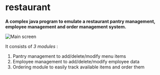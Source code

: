 # restaurant

**A complex java program to emulate a restaurant pantry management, employee management and order management system.**

![Main screen](https://github.com/AadityaMuley/restaurant/tree/master/screenshots/restaurant1.png?raw=true)

It consists of *3 modules* :
  1. Pantry management to add/delete/modify menu items
  1. Employee management to add/delete/modify employee data
  1. Ordering module to easily track available items and order them
